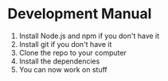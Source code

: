 # Development Manual
1. Install Node.js and npm if you don't have it
2. Install git if you don't have it
3. Clone the repo to your computer
4. Install the dependencies
5. You can now work on stuff
